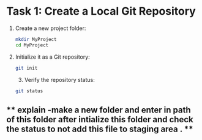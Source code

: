 # **Task 1: Create a Local Git Repository**
1. Create a new project folder:  
   ```bash
   mkdir MyProject
   cd MyProject
   ```
2. Initialize it as a Git repository:  
   ```bash
   git init
   ```
   3. Verify the repository status:  
   ```bash
   git status
   ```


 ##  ** explain -make a new folder and enter in path of this folder after intialize this folder and check the status to not add this file to staging area . **
